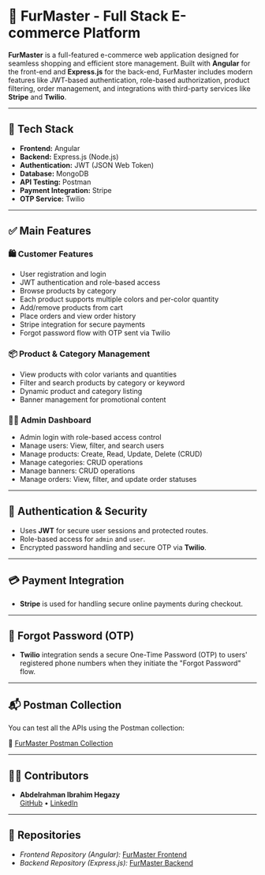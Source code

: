 # 🛒 FurMaster - Full Stack E-commerce Platform

**FurMaster** is a full-featured e-commerce web application designed for seamless shopping and efficient store management. Built with **Angular** for the front-end and **Express.js** for the back-end, FurMaster includes modern features like JWT-based authentication, role-based authorization, product filtering, order management, and integrations with third-party services like **Stripe** and **Twilio**.

---

## 🚀 Tech Stack

- **Frontend:** Angular
- **Backend:** Express.js (Node.js)
- **Authentication:** JWT (JSON Web Token)
- **Database:** MongoDB
- **API Testing:** Postman
- **Payment Integration:** Stripe
- **OTP Service:** Twilio

---

## ✅ Main Features

### 🛍️ Customer Features
- User registration and login
- JWT authentication and role-based access
- Browse products by category
- Each product supports multiple colors and per-color quantity
- Add/remove products from cart
- Place orders and view order history
- Stripe integration for secure payments
- Forgot password flow with OTP sent via Twilio

### 📦 Product & Category Management
- View products with color variants and quantities
- Filter and search products by category or keyword
- Dynamic product and category listing
- Banner management for promotional content

### 🧑‍💼 Admin Dashboard
- Admin login with role-based access control
- Manage users: View, filter, and search users
- Manage products: Create, Read, Update, Delete (CRUD)
- Manage categories: CRUD operations
- Manage banners: CRUD operations
- Manage orders: View, filter, and update order statuses

---

## 🔐 Authentication & Security

- Uses **JWT** for secure user sessions and protected routes.
- Role-based access for `admin` and `user`.
- Encrypted password handling and secure OTP via **Twilio**.

---

## 💳 Payment Integration

- **Stripe** is used for handling secure online payments during checkout.

---

## 📨 Forgot Password (OTP)

- **Twilio** integration sends a secure One-Time Password (OTP) to users' registered phone numbers when they initiate the "Forgot Password" flow.

---

## 📬 Postman Collection

You can test all the APIs using the Postman collection:

🔗 [FurMaster Postman Collection](https://angular-proj.postman.co/workspace/angular-proj-Workspace~e8dd4cd0-4a00-4d31-8b89-eb03c7183e03/collection/26507427-d7b8fecb-0292-4113-9396-63366c8dd77f?action=share&creator=26507427&active-environment=26507427-7c58c67f-e62e-4d9b-908d-65711ed85bdb)

---

## 👨‍💻 Contributors

- **Abdelrahman Ibrahim Hegazy**  
  [GitHub](https://github.com/Hegazy02) • [LinkedIn](https://www.linkedin.com/in/abdelrhmanhegazy)

---

## 🔗 Repositories

- *Frontend Repository (Angular):* [FurMaster Frontend](https://github.com/Hegazy02/FurMaster-Front)
- *Backend Repository (Express.js):* [FurMaster Backend](https://github.com/Hegazy02/FurMaster-Back)
